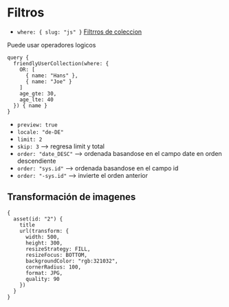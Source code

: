 # Filtros

- `where: { slug: "js" }`
[Filtrros de coleccion](https://www.contentful.com/developers/docs/references/graphql/#/reference/collection-filters)

Puede usar operadores logicos

```
query {
  friendlyUserCollection(where: {
    OR: [
      { name: "Hans" },
      { name: "Joe" }
    ]
    age_gte: 30,
    age_lte: 40
  }) { name }
}
```

- `preview: true`
- `locale: "de-DE"`
- `limit: 2`
- `skip: 3` --> regresa limit y total
- `order: "date_DESC"` --> ordenada basandose en el campo date en orden descendiente
- `order: "sys.id"` --> ordenada basandose en el campo id
- `order: "-sys.id"` --> invierte el orden anterior


## Transformación de imagenes

```grahpql
{
  asset(id: "2") {
    title
    url(transform: {
      width: 500,
      height: 300,
      resizeStrategy: FILL,
      resizeFocus: BOTTOM,
      backgroundColor: "rgb:321032",
      cornerRadius: 100,
      format: JPG,
      quality: 90
    })
  }
}
```